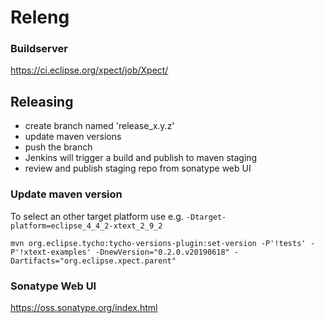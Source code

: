 # Releng

### Buildserver

https://ci.eclipse.org/xpect/job/Xpect/



## Releasing

- create branch named 'release_x.y.z'
- update maven versions
- push the branch
- Jenkins will trigger a build and publish to maven staging
- review and publish staging repo from sonatype web UI

### Update maven version

To select an other target platform use e.g. `-Dtarget-platform=eclipse_4_4_2-xtext_2_9_2`

```mvn org.eclipse.tycho:tycho-versions-plugin:set-version -P'!tests' -P'!xtext-examples' -DnewVersion="0.2.0.v20190618" -Dartifacts="org.eclipse.xpect.parent"```

### Sonatype Web UI

https://oss.sonatype.org/index.html
